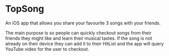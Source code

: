 # TopSong
An iOS app that allows you share your favourite 3 songs with your friends.  

The main purpose is so people can quickly checkout songs from their friends they might like and learn their musical tastes.
If the song is not already on their device they can add it to their HitList and the app will query YouTube video for the
user to checkout.

